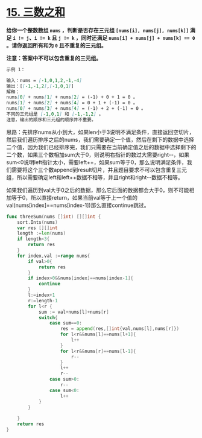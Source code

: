 # [15. 三数之和](https://leetcode.cn/problems/3sum/)





**给你一个整数数组 `nums` ，判断是否存在三元组 `[nums[i], nums[j], nums[k]]` 满足 `i != j`、`i != k` 且 `j != k` ，同时还满足 `nums[i] + nums[j] + nums[k] == 0` 。请你返回所有和为 `0` 且不重复的三元组。**

**注意：答案中不可以包含重复的三元组。**



```markdown
示例 1：

输入：nums = [-1,0,1,2,-1,-4]
输出：[[-1,-1,2],[-1,0,1]]
解释：
nums[0] + nums[1] + nums[2] = (-1) + 0 + 1 = 0 。
nums[1] + nums[2] + nums[4] = 0 + 1 + (-1) = 0 。
nums[0] + nums[3] + nums[4] = (-1) + 2 + (-1) = 0 。
不同的三元组是 [-1,0,1] 和 [-1,-1,2] 。
注意，输出的顺序和三元组的顺序并不重要。
```



思路：先排序nums从小到大，如果len小于3说明不满足条件，直接返回空切片，然后我们遍历排序之后的nums，我们需要确定一个值，然后在剩下的数据中选择二个值，因为我们已经排序完，我们只需要在当前确定值之后的数据中选择剩下的二个数，如果三个数相加sum大于0，则说明右指针的数过大需要right--，如果sum<0说明left指针太小，需要left++，如果sum等于0，那么说明满足条件，我们需要将这个三个数append到result切片，并且题目要求不可以包含重复三元组，所以需要确定left和left++数据不相等，并且right和right--数据不相等。

如果我们遍历到val大于0之后的数据，那么它后面的数据都会大于0，则不可能相加等于0，所以直接return，如果当前val等于上一个值的val(nums[index]==nums[index-1])那么直接continue跳过。

```go
func threeSum(nums []int) [][]int {
    sort.Ints(nums)
    var res [][]int
    length :=len(nums)
    if length<3{
        return res
    }
    for index,val :=range nums{
        if val>0{
            return res
        }
        if index>0&&nums[index]==nums[index-1]{
            continue
        }
        l:=index+1
        r:=length-1
        for l<r {
            sum := val+nums[l]+nums[r]
            switch{
                case sum==0:
                    res = append(res,[]int{val,nums[l],nums[r]})
                    for l<r&&nums[l]==nums[l+1]{
                        l++
                    }
                    for l<r&&nums[r]==nums[l-1]{
                        r--
                    }
                    l++
                    r--
                case sum>0:
                	r--
                case sum<0:
                	l++
            }
        }
       
    }
    return res
}
```

